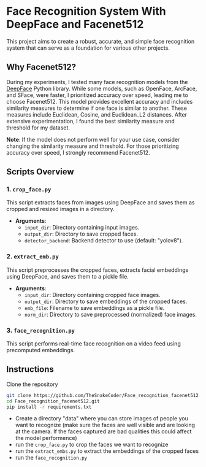 # Face Recognition System With DeepFace and Facenet512

This project aims to create a robust, accurate, and simple face recognition system that can serve as a foundation for various other projects.

## Why Facenet512?

During my experiments, I tested many face recognition models from the [DeepFace](https://github.com/serengil/deepface) Python library. While some models, such as OpenFace, ArcFace, and SFace, were faster, I prioritized accuracy over speed, leading me to choose Facenet512. This model provides excellent accuracy and includes similarity measures to determine if one face is similar to another. These measures include Euclidean, Cosine, and Euclidean_L2 distances. After extensive experimentation, I found the best similarity measure and threshold for my dataset.

**Note**: If the model does not perform well for your use case, consider changing the similarity measure and threshold. For those prioritizing accuracy over speed, I strongly recommend Facenet512.

## Scripts Overview

### 1. `crop_face.py`

This script extracts faces from images using DeepFace and saves them as cropped and resized images in a directory.

- **Arguments**:
  - `input_dir`: Directory containing input images.
  - `output_dir`: Directory to save cropped faces.
  - `detector_backend`: Backend detector to use (default: "yolov8").

### 2. `extract_emb.py`

This script preprocesses the cropped faces, extracts facial embeddings using DeepFace, and saves them to a pickle file.

- **Arguments**:
  - `input_dir`: Directory containing cropped face images.
  - `output_dir`: Directory to save embeddings of the cropped faces.
  - `emb_file`: Filename to save embeddings as a pickle file.
  - `norm_dir`: Directory to save preprocessed (normalized) face images.

### 3. `face_recognition.py`

This script performs real-time face recognition on a video feed using precomputed embeddings.

## Instructions

Clone the repository

```bash
git clone https://github.com/TheSnakeCoder/Face_recognition_facenet512.git
cd Face_recognition_facenet512.git
pip install -r requirements.txt
```

* Create a directory "data" where you can store images of people you want to recognize (make sure the faces are well visible and are looking at the camera.  If the faces captured are bad qualities this could affect the model performence)
* run the `crop_face.py` to crop the faces we want to recognize
* run the `extract_embs.py` to extract the embeddings of the cropped faces
* run the `face_recognition.py`

